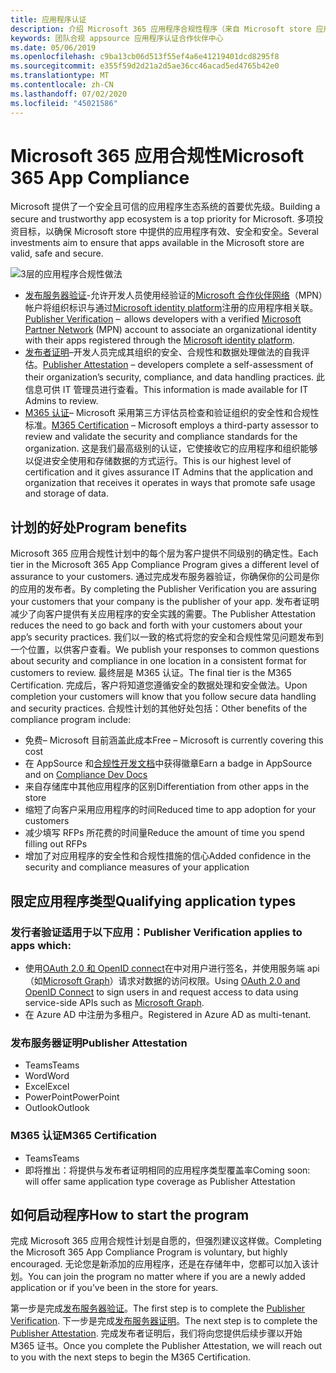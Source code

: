 ```yaml
---
title: 应用程序认证
description: 介绍 Microsoft 365 应用程序合规性程序（来自 Microsoft store 应用程序）
keywords: 团队合规 appsource 应用程序认证合作伙伴中心
ms.date: 05/06/2019
ms.openlocfilehash: c9ba13cb06d513f55ef4a6e41219401dcd8295f8
ms.sourcegitcommit: e355f59d2d21a2d5ae36cc46acad5ed4765b42e0
ms.translationtype: MT
ms.contentlocale: zh-CN
ms.lasthandoff: 07/02/2020
ms.locfileid: "45021586"
---
```

# <a name="microsoft-365-app-compliance"></a><span data-ttu-id="86578-104">Microsoft 365 应用合规性</span><span class="sxs-lookup"><span data-stu-id="86578-104">Microsoft 365 App Compliance</span></span> 

<span data-ttu-id="86578-105">Microsoft 提供了一个安全且可信的应用程序生态系统的首要优先级。</span><span class="sxs-lookup"><span data-stu-id="86578-105">Building a secure and trustworthy app ecosystem is a top priority for Microsoft.</span></span> <span data-ttu-id="86578-106">多项投资目标，以确保 Microsoft store 中提供的应用程序有效、安全和安全。</span><span class="sxs-lookup"><span data-stu-id="86578-106">Several investments aim to ensure that apps available in the Microsoft store are valid, safe and secure.</span></span> 

  ![3层的应用程序合规性做法](../../../../assets/images/3TierImage.png) 

-   <span data-ttu-id="86578-108">[发布服务器验证](https://docs.microsoft.com/azure/active-directory/develop/publisher-verification-overview)-允许开发人员使用经验证的[Microsoft 合作伙伴网络](https://partner.microsoft.com/membership)（MPN）帐户将组织标识与通过[Microsoft identity platform](https://docs.microsoft.com/azure/active-directory/develop/)注册的应用程序相关联。</span><span class="sxs-lookup"><span data-stu-id="86578-108">[Publisher Verification](https://docs.microsoft.com/azure/active-directory/develop/publisher-verification-overview)  –  allows developers with a verified [Microsoft Partner Network](https://partner.microsoft.com/membership) (MPN) account to associate an organizational identity with their apps registered through the [Microsoft identity platform](https://docs.microsoft.com/azure/active-directory/develop/).</span></span>
-   <span data-ttu-id="86578-109">[发布者证明](https://docs.microsoft.com/microsoft-365-app-certification/docs/enterprise-app-attestation-guide)–开发人员完成其组织的安全、合规性和数据处理做法的自我评估。</span><span class="sxs-lookup"><span data-stu-id="86578-109">[Publisher Attestation](https://docs.microsoft.com/microsoft-365-app-certification/docs/enterprise-app-attestation-guide) – developers complete a self-assessment of their organization’s security, compliance, and data handling practices.</span></span> <span data-ttu-id="86578-110">此信息可供 IT 管理员进行查看。</span><span class="sxs-lookup"><span data-stu-id="86578-110">This information is made available for IT Admins to review.</span></span> 
-   <span data-ttu-id="86578-111">[M365 认证](https://docs.microsoft.com/microsoft-365-app-certification/docs/enterprise-app-certification-guide)– Microsoft 采用第三方评估员检查和验证组织的安全性和合规性标准。</span><span class="sxs-lookup"><span data-stu-id="86578-111">[M365 Certification](https://docs.microsoft.com/microsoft-365-app-certification/docs/enterprise-app-certification-guide) – Microsoft employs a third-party assessor to review and validate the security and compliance standards for the organization.</span></span> <span data-ttu-id="86578-112">这是我们最高级别的认证，它使接收它的应用程序和组织能够以促进安全使用和存储数据的方式运行。</span><span class="sxs-lookup"><span data-stu-id="86578-112">This is our highest level of certification and it gives assurance IT Admins that the application and organization that receives it operates in ways that promote safe usage and storage of data.</span></span>


## <a name="program-benefits"></a><span data-ttu-id="86578-113">计划的好处</span><span class="sxs-lookup"><span data-stu-id="86578-113">Program benefits</span></span>

<span data-ttu-id="86578-114">Microsoft 365 应用合规性计划中的每个层为客户提供不同级别的确定性。</span><span class="sxs-lookup"><span data-stu-id="86578-114">Each tier in the Microsoft 365 App Compliance Program gives a different level of assurance to your customers.</span></span> <span data-ttu-id="86578-115">通过完成发布服务器验证，你确保你的公司是你的应用的发布者。</span><span class="sxs-lookup"><span data-stu-id="86578-115">By completing the Publisher Verification you are assuring your customers that your company is the publisher of your app.</span></span> <span data-ttu-id="86578-116">发布者证明减少了向客户提供有关应用程序的安全实践的需要。</span><span class="sxs-lookup"><span data-stu-id="86578-116">The Publisher Attestation reduces the need to go back and forth with your customers about your app’s security practices.</span></span> <span data-ttu-id="86578-117">我们以一致的格式将您的安全和合规性常见问题发布到一个位置，以供客户查看。</span><span class="sxs-lookup"><span data-stu-id="86578-117">We publish your responses to common questions about security and compliance in one location in a consistent format for customers to review.</span></span> <span data-ttu-id="86578-118">最终层是 M365 认证。</span><span class="sxs-lookup"><span data-stu-id="86578-118">The final tier is the M365 Certification.</span></span> <span data-ttu-id="86578-119">完成后，客户将知道您遵循安全的数据处理和安全做法。</span><span class="sxs-lookup"><span data-stu-id="86578-119">Upon completion your customers will know that you follow secure data handling and security practices.</span></span> <span data-ttu-id="86578-120">合规性计划的其他好处包括：</span><span class="sxs-lookup"><span data-stu-id="86578-120">Other benefits of the compliance program include:</span></span>
-   <span data-ttu-id="86578-121">免费– Microsoft 目前涵盖此成本</span><span class="sxs-lookup"><span data-stu-id="86578-121">Free – Microsoft is currently covering this cost</span></span>
-   <span data-ttu-id="86578-122">在 AppSource 和[合规性开发文档](https://docs.microsoft.com/microsoft-365-app-certification/teams/teams-apps)中获得徽章</span><span class="sxs-lookup"><span data-stu-id="86578-122">Earn a badge in AppSource and on [Compliance Dev Docs](https://docs.microsoft.com/microsoft-365-app-certification/teams/teams-apps)</span></span>
-   <span data-ttu-id="86578-123">来自存储库中其他应用程序的区别</span><span class="sxs-lookup"><span data-stu-id="86578-123">Differentiation from other apps in the store</span></span>
-   <span data-ttu-id="86578-124">缩短了向客户采用应用程序的时间</span><span class="sxs-lookup"><span data-stu-id="86578-124">Reduced time to app adoption for your customers</span></span>
-   <span data-ttu-id="86578-125">减少填写 RFPs 所花费的时间量</span><span class="sxs-lookup"><span data-stu-id="86578-125">Reduce the amount of time you spend filling out RFPs</span></span>
-   <span data-ttu-id="86578-126">增加了对应用程序的安全性和合规性措施的信心</span><span class="sxs-lookup"><span data-stu-id="86578-126">Added confidence in the security and compliance measures of your application</span></span>

## <a name="qualifying-application-types"></a><span data-ttu-id="86578-127">限定应用程序类型</span><span class="sxs-lookup"><span data-stu-id="86578-127">Qualifying application types</span></span> 
### <a name="publisher-verification-applies-to-apps-which"></a><span data-ttu-id="86578-128">发行者验证适用于以下应用：</span><span class="sxs-lookup"><span data-stu-id="86578-128">Publisher Verification applies to apps which:</span></span> 
- <span data-ttu-id="86578-129">使用[OAuth 2.0 和 OpenID connect](https://docs.microsoft.com/azure/active-directory/develop/active-directory-v2-protocols)在中对用户进行签名，并使用服务端 api （如[Microsoft Graph](https://developer.microsoft.com/graph/)）请求对数据的访问权限。</span><span class="sxs-lookup"><span data-stu-id="86578-129">Using [OAuth 2.0 and OpenID Connect](https://docs.microsoft.com/azure/active-directory/develop/active-directory-v2-protocols) to sign users in and request access to data using service-side APIs such as [Microsoft Graph](https://developer.microsoft.com/graph/).</span></span> 
- <span data-ttu-id="86578-130">在 Azure AD 中注册为多租户。</span><span class="sxs-lookup"><span data-stu-id="86578-130">Registered in Azure AD as multi-tenant.</span></span> 

### <a name="publisher-attestation"></a><span data-ttu-id="86578-131">发布服务器证明</span><span class="sxs-lookup"><span data-stu-id="86578-131">Publisher Attestation</span></span>
-   <span data-ttu-id="86578-132">Teams</span><span class="sxs-lookup"><span data-stu-id="86578-132">Teams</span></span>
-   <span data-ttu-id="86578-133">Word</span><span class="sxs-lookup"><span data-stu-id="86578-133">Word</span></span>
-   <span data-ttu-id="86578-134">Excel</span><span class="sxs-lookup"><span data-stu-id="86578-134">Excel</span></span>
-   <span data-ttu-id="86578-135">PowerPoint</span><span class="sxs-lookup"><span data-stu-id="86578-135">PowerPoint</span></span>
-   <span data-ttu-id="86578-136">Outlook</span><span class="sxs-lookup"><span data-stu-id="86578-136">Outlook</span></span>

### <a name="m365-certification"></a><span data-ttu-id="86578-137">M365 认证</span><span class="sxs-lookup"><span data-stu-id="86578-137">M365 Certification</span></span>
-   <span data-ttu-id="86578-138">Teams</span><span class="sxs-lookup"><span data-stu-id="86578-138">Teams</span></span>
-   <span data-ttu-id="86578-139">即将推出：将提供与发布者证明相同的应用程序类型覆盖率</span><span class="sxs-lookup"><span data-stu-id="86578-139">Coming soon: will offer same application type coverage as Publisher Attestation</span></span>

## <a name="how-to-start-the-program"></a><span data-ttu-id="86578-140">如何启动程序</span><span class="sxs-lookup"><span data-stu-id="86578-140">How to start the program</span></span>

<span data-ttu-id="86578-141">完成 Microsoft 365 应用合规性计划是自愿的，但强烈建议这样做。</span><span class="sxs-lookup"><span data-stu-id="86578-141">Completing the Microsoft 365 App Compliance Program is voluntary, but highly encouraged.</span></span> <span data-ttu-id="86578-142">无论您是新添加的应用程序，还是在存储年中，您都可以加入该计划。</span><span class="sxs-lookup"><span data-stu-id="86578-142">You can join the program no matter where if you are a newly added application or if you’ve been in the store for years.</span></span> 

<span data-ttu-id="86578-143">第一步是完成[发布服务器验证](https://docs.microsoft.com/azure/active-directory/develop/publisher-verification-overview)。</span><span class="sxs-lookup"><span data-stu-id="86578-143">The first step is to complete the [Publisher Verification](https://docs.microsoft.com/azure/active-directory/develop/publisher-verification-overview).</span></span> <span data-ttu-id="86578-144">下一步是完成[发布服务器证明](https://docs.microsoft.com/microsoft-365-app-certification/docs/attestation)。</span><span class="sxs-lookup"><span data-stu-id="86578-144">The next step is to complete the [Publisher Attestation](https://docs.microsoft.com/microsoft-365-app-certification/docs/attestation).</span></span> <span data-ttu-id="86578-145">完成发布者证明后，我们将向您提供后续步骤以开始 M365 证书。</span><span class="sxs-lookup"><span data-stu-id="86578-145">Once you complete the Publisher Attestation, we will reach out to you with the next steps to begin the M365 Certification.</span></span>
